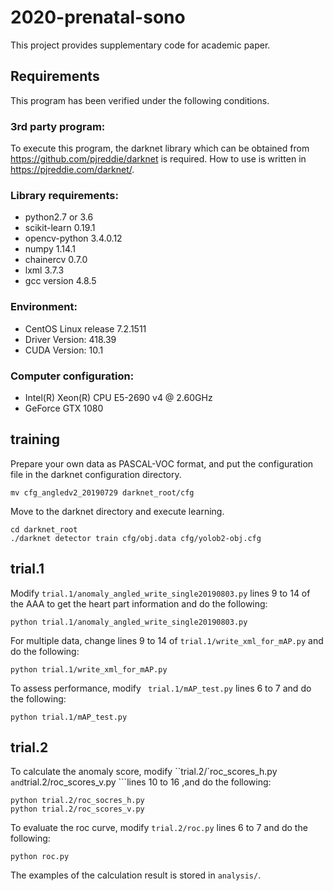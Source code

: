 # 2020-prenatal-sono
This project provides supplementary code for academic paper.

##  Requirements
This program has been verified under the following conditions.
### 3rd party program:
To execute this program, the darknet library which can be obtained from  https://github.com/pjreddie/darknet is required. How to use is written in https://pjreddie.com/darknet/.

### Library requirements:
- python2.7 or 3.6
- scikit-learn 0.19.1
- opencv-python                      3.4.0.12
- numpy                              1.14.1
- chainercv                          0.7.0
- lxml                               3.7.3
- gcc version 4.8.5

### Environment:
- CentOS Linux release 7.2.1511
- Driver Version: 418.39      
- CUDA Version: 10.1

### Computer configuration:
- Intel(R) Xeon(R) CPU E5-2690 v4 @ 2.60GHz
- GeForce GTX 1080

## training

Prepare your own data as PASCAL-VOC format, and put the configuration file in the darknet configuration directory.
```
mv cfg_angledv2_20190729 darknet_root/cfg
```
Move to the darknet directory and execute learning.
```
cd darknet_root
./darknet detector train cfg/obj.data cfg/yolob2-obj.cfg
```
## trial.1
Modify ```trial.1/anomaly_angled_write_single20190803.py``` lines 9 to 14 of the AAA to get the heart part information and do the following:
```
python trial.1/anomaly_angled_write_single20190803.py
```
For multiple data, change lines 9 to 14 of ```trial.1/write_xml_for_mAP.py``` and do the following:
```
python trial.1/write_xml_for_mAP.py
```
To assess performance, modify ``` trial.1/mAP_test.py``` lines 6 to 7 and do the following:
```
python trial.1/mAP_test.py
```
## trial.2
To calculate the anomaly score, modify ``trial.2/`roc_scores_h.py ``` and ```trial.2/roc_scores_v.py ```lines 10 to 16  ,and do the following:

```
python trial.2/roc_socres_h.py
python trial.2/roc_scores_v.py
```
To evaluate the roc curve, modify ```trial.2/roc.py``` lines 6 to 7 and do the following:
```
python roc.py
```
The examples of the calculation result is stored in ```analysis/```.
